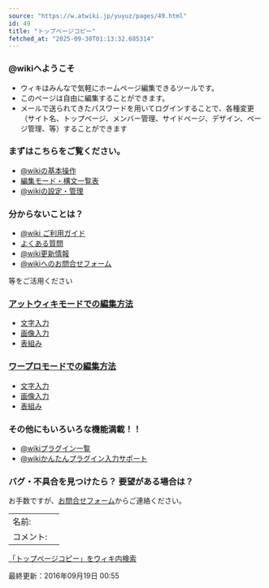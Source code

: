 ```yaml
---
source: "https://w.atwiki.jp/yuyuz/pages/49.html"
id: 49
title: "トップページコピー"
fetched_at: "2025-09-30T01:13:32.685314"
---
```


### @wikiへようこそ

* ウィキはみんなで気軽にホームページ編集できるツールです。
* このページは自由に編集することができます。
* メールで送られてきたパスワードを用いてログインすることで、各種変更（サイト名、トップページ、メンバー管理、サイドページ、デザイン、ページ管理、等）することができます

  

### まずはこちらをご覧ください。

* [@wikiの基本操作](https://w.atwiki.jp//www1.atwiki.jp/guide/pages/11.html)
* [編集モード・構文一覧表](https://w.atwiki.jp//www1.atwiki.jp/guide/pages/137.html)
* [@wikiの設定・管理](https://w.atwiki.jp//www1.atwiki.jp/guide/pages/36.html)

  

### 分からないことは？

* [@wiki ご利用ガイド](https://w.atwiki.jp//atwiki.jp/guide/)
* [よくある質問](https://w.atwiki.jp//www1.atwiki.jp/guide/pages/21.html)
* [@wiki更新情報](https://w.atwiki.jp//www1.atwiki.jp/guide/pages/143.html)
* [@wikiへのお問合せフォーム](https://w.atwiki.jp//atwiki.jp/helpdesk)

等をご活用ください

  

### [アットウィキモードでの編集方法](https://w.atwiki.jp//www1.atwiki.jp/guide/pages/226.html#id_6861418f)

* [文字入力](https://w.atwiki.jp//www1.atwiki.jp/guide/pages/228.html)
* [画像入力](https://w.atwiki.jp//www1.atwiki.jp/guide/pages/230.html)
* [表組み](https://w.atwiki.jp//www1.atwiki.jp/guide/pages/914.html)

  

### [ワープロモードでの編集方法](https://w.atwiki.jp//www1.atwiki.jp/guide/pages/226.html#id_a14c0938)

* [文字入力](https://w.atwiki.jp//www1.atwiki.jp/guide/pages/2644.html)
* [画像入力](https://w.atwiki.jp//www1.atwiki.jp/guide/pages/2645.html)
* [表組み](https://w.atwiki.jp//www1.atwiki.jp/guide/pages/2646.html)

  

### その他にもいろいろな機能満載！！

* [@wikiプラグイン一覧](https://w.atwiki.jp//www1.atwiki.jp/guide/pages/264.html)
* [@wikiかんたんプラグイン入力サポート](https://w.atwiki.jp//www1.atwiki.jp/guide/pages/648.html)

  

### バグ・不具合を見つけたら？ 要望がある場合は？

お手数ですが、[お問合せフォーム](https://w.atwiki.jp//atwiki.jp/helpdesk)からご連絡ください。

  

|  |  |
| --- | --- |
| 名前: |  |
| コメント: |  |

[「トップページコピー」をウィキ内検索](https://w.atwiki.jp//w.atwiki.jp/yuyuz/search?andor=and&keyword=%E3%83%88%E3%83%83%E3%83%97%E3%83%9A%E3%83%BC%E3%82%B8%E3%82%B3%E3%83%94%E3%83%BC)

最終更新：2016年09月19日 00:55